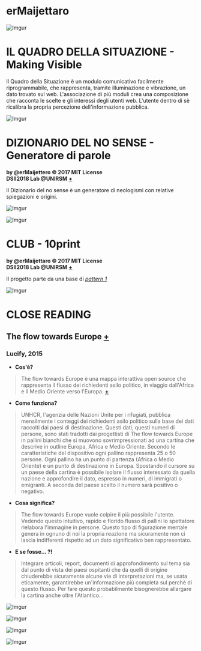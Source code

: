 # erMaijettaro

![Imgur](https://imgur.com/EqOKAdF.jpg)


# IL QUADRO DELLA SITUAZIONE - Making Visible

Il Quadro della Situazione è un modulo comunicativo facilmente riprogrammabile, che rappresenta, tramite illuminazione e vibrazione, un dato trovato sul web. L'associazione di più moduli crea una composizione che racconta le scelte e gli interessi degli utenti web. L'utente dentro di sè ricalibra la propria percezione dell'informazione pubblica.

![Imgur](https://i.imgur.com/01ivCpX.jpg)





# DIZIONARIO DEL NO SENSE - Generatore di parole

**by @erMaijettero © 2017 MIT License**  
**DSII2018 Lab @UNIRSM** [**+**](http://dsii-2018-unirsm.github.io)

Il Dizionario del no sense è un generatore di neologismi con relative spiegazioni e origini.


![Imgur](https://imgur.com/IietsN4.png)

![Imgur](https://imgur.com/Mo8Mzlx.png)




# CLUB - 10print

**by @erMaijettaro © 2017 MIT License**  
**DSII2018 Lab @UNIRSM** [**+**](http://dsii-2018-unirsm.github.io)

Il progetto parte da una base di [*pattern 1*](https://www.openprocessing.org/sketch/265189)

![Imgur](https://imgur.com/VH2Mpa8.png)



# CLOSE READING
## The flow towards Europe [**+**](https://www.lucify.com/the-flow-towards-europe/)
### Lucify, 2015
- **Cos'è?**
>The flow towards Europe è una mappa interattiva open source che rappresenta il flusso dei richiedenti asilo politico, in viaggio dall'Africa e il Medio Oriente verso l'Europa. [**+**](http://www.prefettura.it/cremona/contenuti/Rifugiati_politici-3174.htm)
- **Come funziona?**
>UNHCR, l'agenzia delle Nazioni Unite per i rifugiati, pubblica mensilmente i conteggi dei richiedenti asilo politico sulla base dei dati raccolti dai paesi di destinazione. Questi dati, questi numeri di persone, sono stati tradotti dai progettisti di The flow towards Europe in pallini bianchi che si muovono sovrimpressionati ad una cartina che descrive in outline Europa, Africa e Medio Oriente. Secondo le caratteristiche del dispositivo ogni pallino rappresenta 25 o 50 persone. Ogni pallino ha un punto di partenza (Africa o Medio Oriente) e un punto di destinazione in Europa. Spostando il cursore su un paese della cartina è possibile isolare il flusso interessato da quella nazione e approfondire il dato, espresso in numeri, di immigrati o emigranti. A seconda del paese scelto il numero sarà positivo o negativo.
- **Cosa significa?**
>The flow towards Europe vuole colpire il più possibile l'utente. Vedendo questo intuitivo, rapido e florido flusso di pallini lo spettatore rielabora l'immagine in persone. Questo tipo di figurazione mentale genera in ognuno di noi la propria reazione ma sicuramente non ci lascia indifferenti rispetto ad un dato significativo ben rappresentato.
- **E se fosse... ?!**
>Integrare articoli, report, documenti di approfondimento sul tema sia dal punto di vista dei paesi ospitanti che da quelli di origine chiuderebbe sicuramente alcune vie di interpretazioni ma, se usata eticamente, garantirebbe un'informazione più completa sul perchè di questo flusso. Per fare questo probabilmente bisognerebbe allargare la cartina anche oltre l'Atlantico...

![Imgur](https://imgur.com/cq7T1zW.png)

![Imgur](https://imgur.com/barJAW2.png)

![Imgur](https://imgur.com/uxzbzXo.png)

![Imgur](https://imgur.com/uzx7kW2.png)

